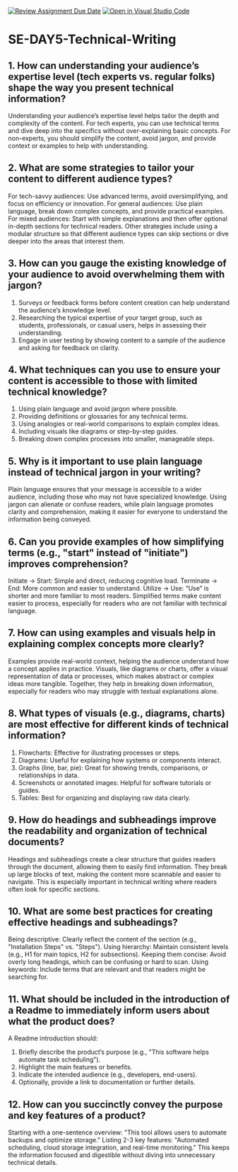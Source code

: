 [![Review Assignment Due Date](https://classroom.github.com/assets/deadline-readme-button-22041afd0340ce965d47ae6ef1cefeee28c7c493a6346c4f15d667ab976d596c.svg)](https://classroom.github.com/a/zsAR-pyY)
[![Open in Visual Studio Code](https://classroom.github.com/assets/open-in-vscode-2e0aaae1b6195c2367325f4f02e2d04e9abb55f0b24a779b69b11b9e10269abc.svg)](https://classroom.github.com/online_ide?assignment_repo_id=15712032&assignment_repo_type=AssignmentRepo)
# SE-DAY5-Technical-Writing
## 1. How can understanding your audience’s expertise level (tech experts vs. regular folks) shape the way you present technical information?
Understanding your audience’s expertise level helps tailor the depth and complexity of the content. For tech experts, you can use technical terms and dive deep into the specifics without over-explaining basic concepts. For non-experts, you should simplify the content, avoid jargon, and provide context or examples to help with understanding.


## 2. What are some strategies to tailor your content to different audience types?
For tech-savvy audiences: Use advanced terms, avoid oversimplifying, and focus on efficiency or innovation.
For general audiences: Use plain language, break down complex concepts, and provide practical examples.
For mixed audiences: Start with simple explanations and then offer optional in-depth sections for technical readers.
Other strategies include using a modular structure so that different audience types can skip sections or dive deeper into the areas that interest them.


## 3. How can you gauge the existing knowledge of your audience to avoid overwhelming them with jargon?
1. Surveys or feedback forms before content creation can help understand the audience’s knowledge level.
2. Researching the typical expertise of your target group, such as students, professionals, or casual users, helps in assessing their understanding.
3. Engage in user testing by showing content to a sample of the audience and asking for feedback on clarity.


## 4. What techniques can you use to ensure your content is accessible to those with limited technical knowledge?
1. Using plain language and avoid jargon where possible.
2. Providing definitions or glossaries for any technical terms.
3. Using analogies or real-world comparisons to explain complex ideas.
4. Including visuals like diagrams or step-by-step guides.
5. Breaking down complex processes into smaller, manageable steps.


## 5. Why is it important to use plain language instead of technical jargon in your writing?
Plain language ensures that your message is accessible to a wider audience, including those who may not have specialized knowledge. Using jargon can alienate or confuse readers, while plain language promotes clarity and comprehension, making it easier for everyone to understand the information being conveyed.


## 6. Can you provide examples of how simplifying terms (e.g., "start" instead of "initiate") improves comprehension?
Initiate → Start: Simple and direct, reducing cognitive load.
Terminate → End: More common and easier to understand.
Utilize → Use: “Use” is shorter and more familiar to most readers.
Simplified terms make content easier to process, especially for readers who are not familiar with technical language.


## 7. How can using examples and visuals help in explaining complex concepts more clearly?
Examples provide real-world context, helping the audience understand how a concept applies in practice. Visuals, like diagrams or charts, offer a visual representation of data or processes, which makes abstract or complex ideas more tangible. Together, they help in breaking down information, especially for readers who may struggle with textual explanations alone.


## 8. What types of visuals (e.g., diagrams, charts) are most effective for different kinds of technical information?
1. Flowcharts: Effective for illustrating processes or steps.
2. Diagrams: Useful for explaining how systems or components interact.
3. Graphs (line, bar, pie): Great for showing trends, comparisons, or relationships in data.
4. Screenshots or annotated images: Helpful for software tutorials or guides.
5. Tables: Best for organizing and displaying raw data clearly.


## 9. How do headings and subheadings improve the readability and organization of technical documents?
Headings and subheadings create a clear structure that guides readers through the document, allowing them to easily find information. They break up large blocks of text, making the content more scannable and easier to navigate. This is especially important in technical writing where readers often look for specific sections.


## 10. What are some best practices for creating effective headings and subheadings?
Being descriptive: Clearly reflect the content of the section (e.g., "Installation Steps" vs. "Steps").
Using hierarchy: Maintain consistent levels (e.g., H1 for main topics, H2 for subsections).
Keeping them concise: Avoid overly long headings, which can be confusing or hard to scan.
Using keywords: Include terms that are relevant and that readers might be searching for.


## 11. What should be included in the introduction of a Readme to immediately inform users about what the product does?
A Readme introduction should:
  1. Briefly describe the product’s purpose (e.g., "This software helps automate task scheduling").
  2. Highlight the main features or benefits.
  3. Indicate the intended audience (e.g., developers, end-users).
  4. Optionally, provide a link to documentation or further details.


## 12. How can you succinctly convey the purpose and key features of a product?
Starting with a one-sentence overview: "This tool allows users to automate backups and optimize storage."
Listing 2-3 key features: "Automated scheduling, cloud storage integration, and real-time monitoring." This keeps the information focused and digestible without diving into unnecessary technical details.
